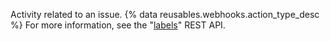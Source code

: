 Activity related to an issue. {% data reusables.webhooks.action_type_desc %} For more information, see the "[labels](/v3/issues/labels/)" REST API.
